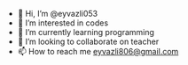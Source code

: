 - 👋 Hi, I’m @eyvazli053
- 👀 I’m interested in codes
- 🌱 I’m currently learning programming
- 💞️ I’m looking to collaborate on teacher
- 📫 How to reach me eyvazli806@gmail.com

<!---
eyvazli053/eyvazli053 is a ✨ special ✨ repository because its `README.md` (this file) appears on your GitHub profile.
You can click the Preview link to take a look at your changes.
--->
